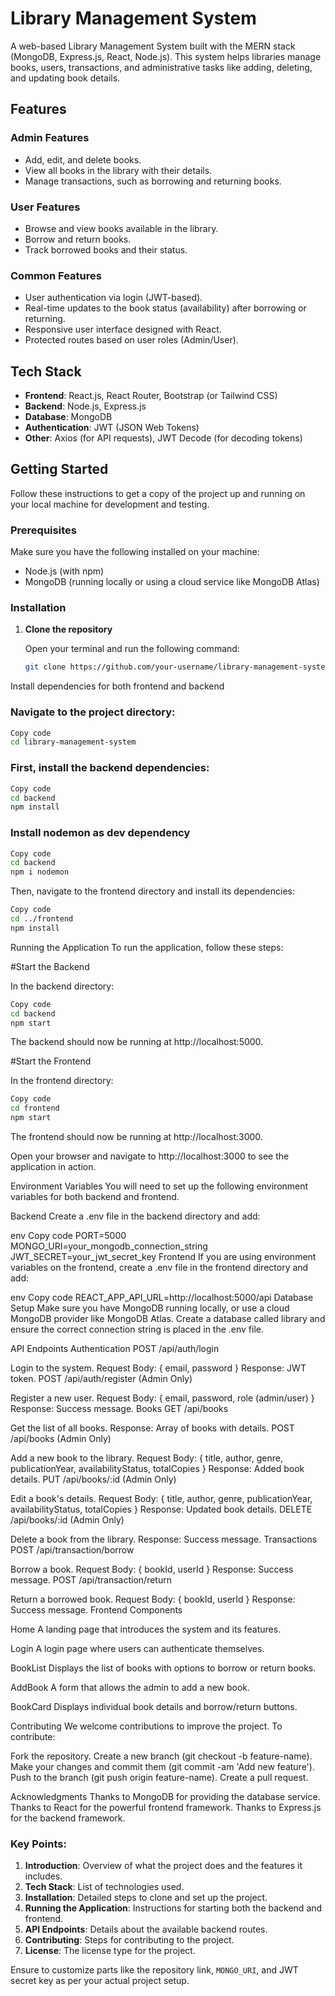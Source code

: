 # Library Management System

A web-based Library Management System built with the MERN stack (MongoDB, Express.js, React, Node.js). This system helps libraries manage books, users, transactions, and administrative tasks like adding, deleting, and updating book details.

## Features

### Admin Features
- Add, edit, and delete books.
- View all books in the library with their details.
- Manage transactions, such as borrowing and returning books.


### User Features
- Browse and view books available in the library.
- Borrow and return books.
- Track borrowed books and their status.

### Common Features
- User authentication via login (JWT-based).
- Real-time updates to the book status (availability) after borrowing or returning.
- Responsive user interface designed with React.
- Protected routes based on user roles (Admin/User).

## Tech Stack

- **Frontend**: React.js, React Router, Bootstrap (or Tailwind CSS)
- **Backend**: Node.js, Express.js
- **Database**: MongoDB
- **Authentication**: JWT (JSON Web Tokens)
- **Other**: Axios (for API requests), JWT Decode (for decoding tokens)

## Getting Started

Follow these instructions to get a copy of the project up and running on your local machine for development and testing.

### Prerequisites

Make sure you have the following installed on your machine:

- Node.js (with npm)
- MongoDB (running locally or using a cloud service like MongoDB Atlas)

### Installation

1. **Clone the repository**

   Open your terminal and run the following command:

   ```bash
   git clone https://github.com/your-username/library-management-system.git
Install dependencies for both frontend and backend

### Navigate to the project directory:

```bash
Copy code
cd library-management-system
```
### First, install the backend dependencies:

```bash
Copy code
cd backend
npm install
```
### Install nodemon as dev dependency
```bash
Copy code
cd backend
npm i nodemon
```
Then, navigate to the frontend directory and install its dependencies:

```bash
Copy code
cd ../frontend
npm install
```
Running the Application
To run the application, follow these steps:

#Start the Backend

In the backend directory:

```bash
Copy code
cd backend
npm start
```
The backend should now be running at http://localhost:5000.

#Start the Frontend

In the frontend directory:

```bash
Copy code
cd frontend
npm start
```
The frontend should now be running at http://localhost:3000.

Open your browser and navigate to http://localhost:3000 to see the application in action.

Environment Variables
You will need to set up the following environment variables for both backend and frontend.

Backend
Create a .env file in the backend directory and add:

env
Copy code
PORT=5000
MONGO_URI=your_mongodb_connection_string
JWT_SECRET=your_jwt_secret_key
Frontend
If you are using environment variables on the frontend, create a .env file in the frontend directory and add:

env
Copy code
REACT_APP_API_URL=http://localhost:5000/api
Database Setup
Make sure you have MongoDB running locally, or use a cloud MongoDB provider like MongoDB Atlas. Create a database called library and ensure the correct connection string is placed in the .env file.

API Endpoints
Authentication
POST /api/auth/login

Login to the system.
Request Body: { email, password }
Response: JWT token.
POST /api/auth/register (Admin Only)

Register a new user.
Request Body: { email, password, role (admin/user) }
Response: Success message.
Books
GET /api/books

Get the list of all books.
Response: Array of books with details.
POST /api/books (Admin Only)

Add a new book to the library.
Request Body: { title, author, genre, publicationYear, availabilityStatus, totalCopies }
Response: Added book details.
PUT /api/books/:id (Admin Only)

Edit a book's details.
Request Body: { title, author, genre, publicationYear, availabilityStatus, totalCopies }
Response: Updated book details.
DELETE /api/books/:id (Admin Only)

Delete a book from the library.
Response: Success message.
Transactions
POST /api/transaction/borrow

Borrow a book.
Request Body: { bookId, userId }
Response: Success message.
POST /api/transaction/return

Return a borrowed book.
Request Body: { bookId, userId }
Response: Success message.
Frontend Components

Home
A landing page that introduces the system and its features.

Login
A login page where users can authenticate themselves.

BookList
Displays the list of books with options to borrow or return books.

AddBook
A form that allows the admin to add a new book.

BookCard
Displays individual book details and borrow/return buttons.

Contributing
We welcome contributions to improve the project. To contribute:

Fork the repository.
Create a new branch (git checkout -b feature-name).
Make your changes and commit them (git commit -am 'Add new feature').
Push to the branch (git push origin feature-name).
Create a pull request.



Acknowledgments
Thanks to MongoDB for providing the database service.
Thanks to React for the powerful frontend framework.
Thanks to Express.js for the backend framework.


### Key Points:
1. **Introduction**: Overview of what the project does and the features it includes.
2. **Tech Stack**: List of technologies used.
3. **Installation**: Detailed steps to clone and set up the project.
4. **Running the Application**: Instructions for starting both the backend and frontend.
5. **API Endpoints**: Details about the available backend routes.
6. **Contributing**: Steps for contributing to the project.
7. **License**: The license type for the project.

Ensure to customize parts like the repository link, `MONGO_URI`, and JWT secret key as per your actual project setup.
